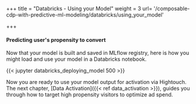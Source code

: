 +++
title = "Databricks - Using your Model"
weight = 3
url= '/composable-cdp-with-predictive-ml-modeling/databricks/using_your_model'

+++

#### Predicting user's propensity to convert

Now that your model is built and saved in MLflow registry, here is how you might load and use your model in a Databricks notebook.

{{< jupyter databricks_deploying_model 500 >}}

Now you are ready to use your model output for activation via Hightouch. The next chapter, [Data Activation]({{< ref data_activation >}}), guides you through how to target high propensity visitors to optimize ad spend.
